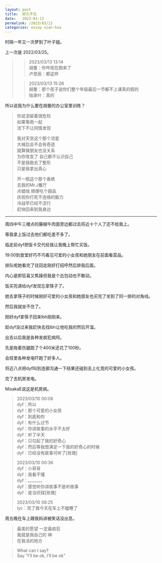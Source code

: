 ```yaml
---
layout: post
title:  好久不见
date:   2023-03-13
permalink: /2023/03/13
categories: essay xian-hua
---
```


时隔一年又一次梦到了叶子姐。

上一次是 2022/03/25。

>   >   2023/03/13 13:14  
>   >   胡曼：你咋现在跑来了  
>   >   卢昱辰：都这样  
>   
>   >   2023/03/13 15:28  
>   >   胡曼：那个孩子说你们整个年级最后一节都不上课真的假的  
>   >   陆承叶：真的  

所以说我为什么要在胡曼的办公室里训练？

>   你说泪留着很危险  
>   如果等雨一起  
>   流下不让同情发现  
>
>   我对天空这个那个流星  
>   大喊后会不会有奇迹  
>   就算做朋友也没关系  
>   为你改变了 自己都不认识自己  
>   不是我跑去了整形  
>   只是我拿出真心  
>
>   开一瓶这个那个香槟  
>   去我的Mr.J餐厅  
>   点蜡烛 顺便吃个甜品  
>   庆祝你打死不连络的毅力  
>   冷战早已经不流行  
>   赶快回来到我身边    

___

周四中午三楼点的藤椒牛肉面旁边都过去将近十个人了还不给我上。

等我拿上饭过去他们都吃差不多了。

临走前dyf把饭卡交代给我让我晚上帮忙买饭。

19:00到食堂好巧不巧看见可爱的小女孩和她朋友在前面看菜品。

排队呢她看完了往回走刚好打招呼然后排我后面。

内心是即狂喜又焦躁但我是个怂包动也不敢动。

饭买完递给dyf发现忘拿筷子了。

她去拿筷子的时候刚好可爱的小女孩和她朋友也买完了坐到了同一排的对角线。

然后我就坐不住了。

刚好dyf拿筷子回来lbh刚刚来。

趁dyf没过来我赶快去找lbh让他吃我的然后开溜。

出去以后我是各种发疯犯病阿。

先是拖着伤腿跑了个400米还花了100秒。

会班里各种发电吓跑了好多人。

将近八点把dyf叫到连廊沟通一下结果还碰到去上化竞的可爱的小女孩。

完了去机房发电。

MisakaE说这是机房病。

>   2023/03/10 00:06  
>   dyf：所以  
>   dyf：那个可爱的小女孩  
>   dyf：到底和你  
>   dyf：有什么过节  
>   dyf：你讲故事的水平不太好  
>   dyf：听了半天  
>   dyf：只勾起了我的好奇心  
>   dyf：然后等我想满足一下我的好奇心的时候  
>   dyf：已经没有故事可听了[玫瑰]  
>
>   2023/03/10 00:36  
>   dyf：小哥哥  
>   dyf：我看不懂  
>   dyf：。。。。。。。  
>   dyf：感觉听你讲故事不是听故事  
>   dyf：是当侦探[玫瑰]  
>
>   2023/03/10 08:25  
>   lyc：完了我今天在车上不瞌睡了  

周五晚在车上跟我妈讲被笑话没出息。

>   最美的愿望 一定最疯狂  
>   我就是我自己的 神  
>   在我活的地方  

>   What can I say?  
>   Say "I'll be ok, I'll be ok"  
